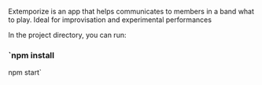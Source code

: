 Extemporize is an app that helps communicates to members in a band what to play. Ideal for improvisation and experimental performances

In the project directory, you can run:

### `npm install
npm start`
